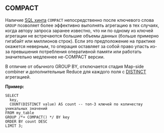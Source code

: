 ## COMPACT

Наличие [SQL хинта](../../lexer.md#sql-hints) `COMPACT` непосредственно после ключевого слова `GROUP` позволяет более эффективно выполнять агрегацию в тех случаях, когда автору запроса заранее известно, что ни по одному из ключей агрегации не встречаются большие объемы данных (больше примерно гигабайт или миллионов строк). Если это предположение на практике окажется неверным, то операция оставляет за собой право упасть из-за превышения потребления оперативной памяти или работать значительно медленнее не-COMPACT версии.

В отличие от обычного GROUP BY, отключается стадия Map-side combiner и дополнительные Reduce для каждого поля с [DISTINCT](#distinct) агрегацией.

**Пример:**
``` yql
SELECT
  key,
  COUNT(DISTINCT value) AS count -- топ-3 ключей по количеству уникальных значений
FROM my_table
GROUP /*+ COMPACT() */ BY key
ORDER BY count DESC
LIMIT 3;
```
